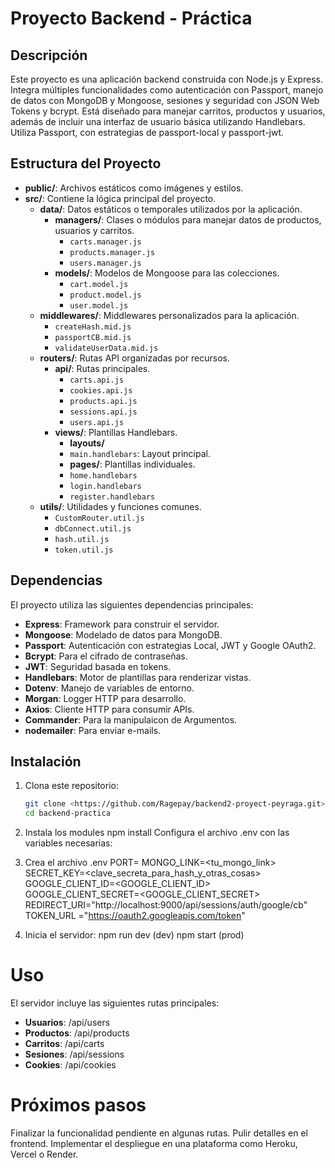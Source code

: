 # Proyecto Backend - Práctica

## Descripción
Este proyecto es una aplicación backend construida con Node.js y Express. 
Integra múltiples funcionalidades como autenticación con Passport, manejo de datos con MongoDB y Mongoose, sesiones y seguridad con JSON Web Tokens y bcrypt. 
Está diseñado para manejar carritos, productos y usuarios, además de incluir una interfaz de usuario básica utilizando Handlebars.
Utiliza Passport, con estrategias de passport-local  y passport-jwt.

## Estructura del Proyecto
- **public/**: Archivos estáticos como imágenes y estilos.
- **src/**: Contiene la lógica principal del proyecto.
  - **data/**: Datos estáticos o temporales utilizados por la aplicación.
    - **managers/**: Clases o módulos para manejar datos de productos, usuarios y carritos.
        - `carts.manager.js`
        - `products.manager.js`
        - `users.manager.js`
    - **models/**: Modelos de Mongoose para las colecciones.
        - `cart.model.js`
        - `product.model.js`
        - `user.model.js`
  - **middlewares/**: Middlewares personalizados para la aplicación.
    - `createHash.mid.js`
    - `passportCB.mid.js`
    - `validateUserData.mid.js`
  - **routers/**: Rutas API organizadas por recursos.
    - **api/**: Rutas principales.
        - `carts.api.js`
        - `cookies.api.js`
        - `products.api.js`
        - `sessions.api.js`
        - `users.api.js`
    - **views/**: Plantillas Handlebars.
        - **layouts/**
        - `main.handlebars`: Layout principal.
        - **pages/**: Plantillas individuales.
        - `home.handlebars`
        - `login.handlebars`
        - `register.handlebars`
  - **utils/**: Utilidades y funciones comunes.
    - `CustomRouter.util.js`
    - `dbConnect.util.js`
    - `hash.util.js`
    - `token.util.js`

## Dependencias
El proyecto utiliza las siguientes dependencias principales:
- **Express**: Framework para construir el servidor.
- **Mongoose**: Modelado de datos para MongoDB.
- **Passport**: Autenticación con estrategias Local, JWT y Google OAuth2.
- **Bcrypt**: Para el cifrado de contraseñas.
- **JWT**: Seguridad basada en tokens.
- **Handlebars**: Motor de plantillas para renderizar vistas.
- **Dotenv**: Manejo de variables de entorno.
- **Morgan**: Logger HTTP para desarrollo.
- **Axios**: Cliente HTTP para consumir APIs.
- **Commander**: Para la manipulaicon de Argumentos.
- **nodemailer**: Para enviar e-mails.

## Instalación
1. Clona este repositorio:
   ```bash
   git clone <https://github.com/Ragepay/backend2-proyect-peyraga.git>
   cd backend-practica

2. Instala los modules
    npm install
    Configura el archivo .env con las variables necesarias:

3. Crea el archivo .env
    PORT=<puerto>
    MONGO_LINK=<tu_mongo_link>
    SECRET_KEY=<clave_secreta_para_hash_y_otras_cosas>
    GOOGLE_CLIENT_ID=<GOOGLE_CLIENT_ID>
    GOOGLE_CLIENT_SECRET=<GOOGLE_CLIENT_SECRET>
    REDIRECT_URI="http://localhost:9000/api/sessions/auth/google/cb"
    TOKEN_URL ="https://oauth2.googleapis.com/token"

4. Inicia el servidor:
    npm run dev (dev)
    npm start (prod)

# Uso
El servidor incluye las siguientes rutas principales:
- **Usuarios**: /api/users
- **Productos**: /api/products
- **Carritos**: /api/carts
- **Sesiones**: /api/sessions
- **Cookies**: /api/cookies

# Próximos pasos
Finalizar la funcionalidad pendiente en algunas rutas.
Pulir detalles en el frontend.
Implementar el despliegue en una plataforma como Heroku, Vercel o Render.
